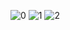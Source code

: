 ![0](https://github.com/user-attachments/assets/0eceb2b4-46c8-4cbb-b4fd-c427f05d9cf6)
![1](https://github.com/user-attachments/assets/f75ba3db-5024-418b-93f2-b16e31a7155e)
![2](https://github.com/user-attachments/assets/f2523433-244b-4c66-9f88-bcaaadbeb223)
